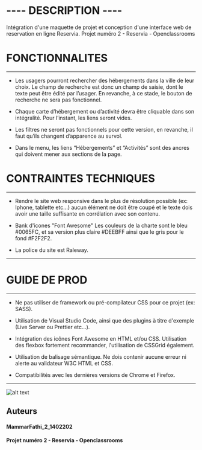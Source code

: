 # ---- DESCRIPTION ----
Intégration d'une maquette de projet et conception d'une interface web de reservation en ligne Reservia.
Projet numéro 2 - Reservia - Openclassrooms

# FONCTIONNALITES 

***
- Les usagers pourront rechercher des hébergements dans la ville de leur choix. Le champ de recherche est donc un champ de saisie, dont le texte peut être édité par l’usager. 
En revanche, à ce stade, le bouton de recherche ne sera pas fonctionnel.

- Chaque carte d’hébergement ou d’activité devra être cliquable dans son intégralité. Pour l’instant, les liens seront vides.

- Les filtres ne seront pas fonctionnels pour cette version, en revanche, il faut qu’ils changent d’apparence au survol.

- Dans le menu, les liens “Hébergements” et “Activités” sont des ancres qui doivent mener aux sections de la page.


# CONTRAINTES TECHNIQUES
***
- Rendre le site web responsive dans le plus de résolution possible (ex: Iphone, tablette etc...) aucun élément ne doit être coupé et le texte dois avoir une taille suffisante en corrélation avec son contenu.

- Bank d'icones "Font Awesome" Les couleurs de la charte sont le bleu #0065FC, et sa version plus claire #DEEBFF ainsi que le gris pour le fond #F2F2F2.

- La police du site est Raleway.
***
# GUIDE DE PROD
***
- Ne pas utiliser de framework ou pré-compilateur CSS pour ce projet (ex: SASS).

- Utilisation de Visual Studio Code, ainsi que des plugins à titre d'exemple (Live Server ou Prettier etc...).

- Intégration des icônes Font Awesome en HTML et/ou CSS. Utilisation des flexbox fortement recommander, l'utilisation de CSSGrid également.

- Utilisation de balisage sémantique. Ne dois contenir aucune erreur ni alerte au validateur W3C HTML et CSS.

- Compatibilités avec les dernières versions de Chrome et Firefox.
***
![alt text](https://i.ibb.co/b2spzZm/desk-Reservia.png)

## Auteurs

#### MammarFathi_2_1402202
#### Projet numéro 2 - Reservia - Openclassrooms
